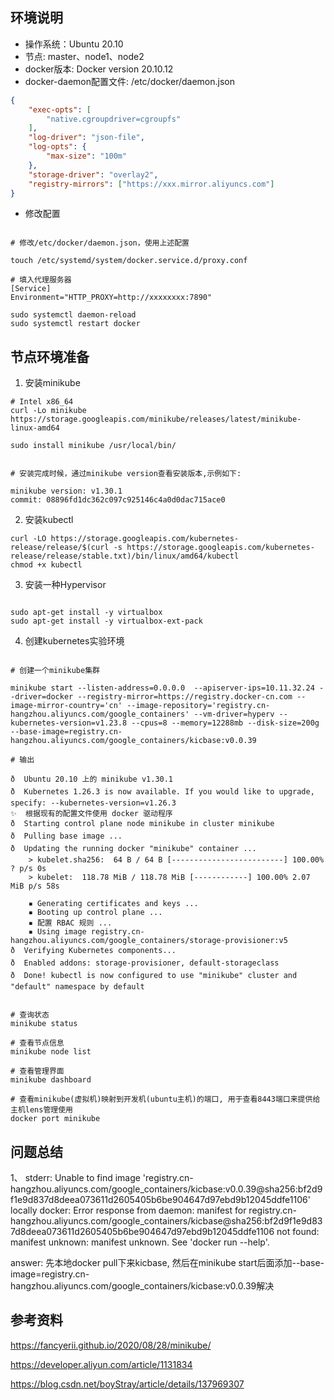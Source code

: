 

## 环境说明

- 操作系统：Ubuntu 20.10
- 节点: master、node1、node2
- docker版本: Docker version 20.10.12
- docker-daemon配置文件: /etc/docker/daemon.json
```json
{
    "exec-opts": [
        "native.cgroupdriver=cgroupfs"
    ],
    "log-driver": "json-file",
    "log-opts": {
        "max-size": "100m"
    },
    "storage-driver": "overlay2",
    "registry-mirrors": ["https://xxx.mirror.aliyuncs.com"]
}
```
- 修改配置

```shell

# 修改/etc/docker/daemon.json，使用上述配置

touch /etc/systemd/system/docker.service.d/proxy.conf

# 填入代理服务器
[Service]
Environment="HTTP_PROXY=http://xxxxxxxx:7890"

sudo systemctl daemon-reload
sudo systemctl restart docker

```


## 节点环境准备


1. 安装minikube

```shell
# Intel x86_64
curl -Lo minikube https://storage.googleapis.com/minikube/releases/latest/minikube-linux-amd64

sudo install minikube /usr/local/bin/


# 安装完成时候，通过minikube version查看安装版本,示例如下:

minikube version: v1.30.1
commit: 08896fd1dc362c097c925146c4a0d0dac715ace0
```

2. 安装kubectl

```shell
curl -LO https://storage.googleapis.com/kubernetes-release/release/$(curl -s https://storage.googleapis.com/kubernetes-release/release/stable.txt)/bin/linux/amd64/kubectl
chmod +x kubectl
```

3. 安装一种Hypervisor

```shell

sudo apt-get install -y virtualbox
sudo apt-get install -y virtualbox-ext-pack

```

4. 创建kubernetes实验环境


```shell

# 创建一个minikube集群

minikube start --listen-address=0.0.0.0  --apiserver-ips=10.11.32.24 --driver=docker --registry-mirror=https://registry.docker-cn.com --image-mirror-country='cn' --image-repository='registry.cn-hangzhou.aliyuncs.com/google_containers' --vm-driver=hyperv --kubernetes-version=v1.23.8 --cpus=8 --memory=12288mb --disk-size=200g --base-image=registry.cn-hangzhou.aliyuncs.com/google_containers/kicbase:v0.0.39

# 输出

ð  Ubuntu 20.10 上的 minikube v1.30.1
ð  Kubernetes 1.26.3 is now available. If you would like to upgrade, specify: --kubernetes-version=v1.26.3
✨  根据现有的配置文件使用 docker 驱动程序
ð  Starting control plane node minikube in cluster minikube
ð  Pulling base image ...
ð  Updating the running docker "minikube" container ...
    > kubelet.sha256:  64 B / 64 B [-------------------------] 100.00% ? p/s 0s
    > kubelet:  118.78 MiB / 118.78 MiB [------------] 100.00% 2.07 MiB p/s 58s

    ▪ Generating certificates and keys ...
    ▪ Booting up control plane ...
    ▪ 配置 RBAC 规则 ...
    ▪ Using image registry.cn-hangzhou.aliyuncs.com/google_containers/storage-provisioner:v5
ð  Verifying Kubernetes components...
ð  Enabled addons: storage-provisioner, default-storageclass
ð  Done! kubectl is now configured to use "minikube" cluster and "default" namespace by default


# 查询状态
minikube status

# 查看节点信息
minikube node list

# 查看管理界面
minikube dashboard

# 查看minikube(虚拟机)映射到开发机(ubuntu主机)的端口, 用于查看8443端口来提供给主机lens管理使用
docker port minikube

```


## 问题总结


1、 stderr:
Unable to find image 'registry.cn-hangzhou.aliyuncs.com/google_containers/kicbase:v0.0.39@sha256:bf2d9f1e9d837d8deea073611d2605405b6be904647d97ebd9b12045ddfe1106' locally
docker: Error response from daemon: manifest for registry.cn-hangzhou.aliyuncs.com/google_containers/kicbase@sha256:bf2d9f1e9d837d8deea073611d2605405b6be904647d97ebd9b12045ddfe1106 not found: manifest unknown: manifest unknown.
See 'docker run --help'.

answer: 先本地docker pull下来kicbase, 然后在minikube start后面添加--base-image=registry.cn-hangzhou.aliyuncs.com/google_containers/kicbase:v0.0.39解决


## 参考资料

https://fancyerii.github.io/2020/08/28/minikube/

https://developer.aliyun.com/article/1131834

https://blog.csdn.net/boyStray/article/details/137969307




